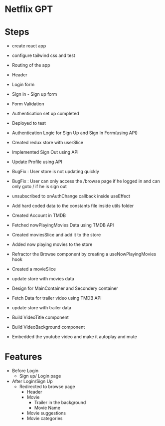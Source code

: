 # Netflix GPT

# Steps

- create react app
- configure tailwind css and test
- Routing of the app
- Header
- Login form
- Sign in - Sign up form
- Form Validation
- Authentication set up completed
- Deployed to test
- Authentication Logic for Sign Up and Sign In Form(using API)
- Created redux store with userSlice
- Implemented Sign Out using API
- Update Profile using API

- BugFix : User store is not updating quickly
- BugFix : User can only access the /browse page if he logged in and can only goto / if he is sign out
- unsubscribed to onAuthChange callback inside useEffect
- Add hard coded data to the constants file inside utils folder
- Created Account in TMDB
- Fetched nowPlayingMovies Data using TMDB API
- Created moviesSlice and add it to the store
- Added now playing movies to the store
- Refractor the Browse component by creating a useNowPlayingMovies hook
- Created a movieSlice
- update store with movies data
- Design for MainContainer and Secondery container
- Fetch Data for trailer video using TMDB API
- update store with trailer data
- Build VideoTitle component
- Build VideoBackground component
- Embedded the youtube video and make it autoplay and mute

# Features

- Before Login
  - Sign up/ Login page
- After Login/Sign Up
  - Redirected to browse page
    - Header
    - Movie
      - Trailer in the background
      - Movie Name
    - Movie suggestions
    - Movie categories
